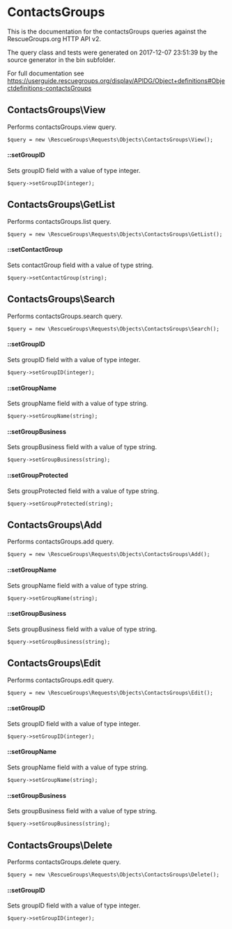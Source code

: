 # ContactsGroups

This is the documentation for the contactsGroups queries against the RescueGroups.org HTTP API v2.

The query class and tests were generated on 2017-12-07 23:51:39 by the source generator in the bin subfolder.

For full documentation see https://userguide.rescuegroups.org/display/APIDG/Object+definitions#Objectdefinitions-contactsGroups

## ContactsGroups\View

Performs contactsGroups.view query.

    $query = new \RescueGroups\Requests\Objects\ContactsGroups\View();

#### ::setGroupID

Sets groupID field with a value of type integer.

    $query->setGroupID(integer);



## ContactsGroups\GetList

Performs contactsGroups.list query.

    $query = new \RescueGroups\Requests\Objects\ContactsGroups\GetList();

#### ::setContactGroup

Sets contactGroup field with a value of type string.

    $query->setContactGroup(string);



## ContactsGroups\Search

Performs contactsGroups.search query.

    $query = new \RescueGroups\Requests\Objects\ContactsGroups\Search();

#### ::setGroupID

Sets groupID field with a value of type integer.

    $query->setGroupID(integer);

#### ::setGroupName

Sets groupName field with a value of type string.

    $query->setGroupName(string);

#### ::setGroupBusiness

Sets groupBusiness field with a value of type string.

    $query->setGroupBusiness(string);

#### ::setGroupProtected

Sets groupProtected field with a value of type string.

    $query->setGroupProtected(string);



## ContactsGroups\Add

Performs contactsGroups.add query.

    $query = new \RescueGroups\Requests\Objects\ContactsGroups\Add();

#### ::setGroupName

Sets groupName field with a value of type string.

    $query->setGroupName(string);

#### ::setGroupBusiness

Sets groupBusiness field with a value of type string.

    $query->setGroupBusiness(string);



## ContactsGroups\Edit

Performs contactsGroups.edit query.

    $query = new \RescueGroups\Requests\Objects\ContactsGroups\Edit();

#### ::setGroupID

Sets groupID field with a value of type integer.

    $query->setGroupID(integer);

#### ::setGroupName

Sets groupName field with a value of type string.

    $query->setGroupName(string);

#### ::setGroupBusiness

Sets groupBusiness field with a value of type string.

    $query->setGroupBusiness(string);



## ContactsGroups\Delete

Performs contactsGroups.delete query.

    $query = new \RescueGroups\Requests\Objects\ContactsGroups\Delete();

#### ::setGroupID

Sets groupID field with a value of type integer.

    $query->setGroupID(integer);





